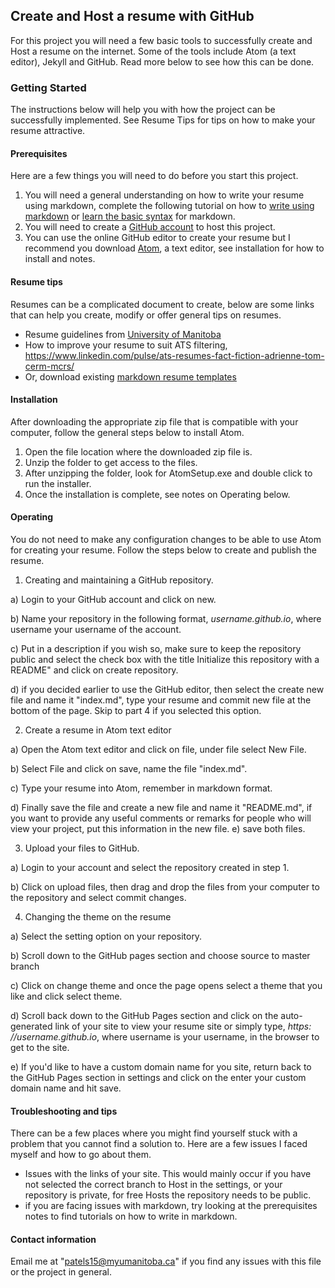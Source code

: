 ## Create and Host a resume with GitHub
For this project you will need a few basic tools to successfully create and Host a resume on the internet. Some of the tools include Atom (a text editor), Jekyll and GitHub. Read more below to see how this can be done.

### Getting Started
The instructions below will help you with how the project can be successfully implemented. See Resume Tips for tips on how to make your resume attractive.
#### Prerequisites
Here are a few things you will need to do before you start this project.
1. You will need a general understanding on how to write your resume using markdown, complete the following tutorial on how to [write using markdown](https://guides.GitHub.com/features/mastering-markdown/ "GitHub flavored markdown") or [learn the basic syntax](https://www.markdownguide.org/basic-syntax/) for markdown.
2. You will need to create a [GitHub account](https://GitHub.com/join?source=header-home "create an account") to host this project.
3. You can use the online GitHub editor to create your resume but I recommend you download [Atom](https://GitHub.com/atom/atom/releases/tag/v1.41.0 "Atom download"), a text editor, see installation for how to install and notes.

#### Resume tips
Resumes can be a complicated document to create, below are some links that can help you create, modify or offer general tips on resumes.
* Resume guidelines from [University of Manitoba](https://umanitoba.ca/student/careerservices/media/Resume.pdf)
* How to improve your resume to suit ATS filtering, https://www.linkedin.com/pulse/ats-resumes-fact-fiction-adrienne-tom-cerm-mcrs/
* Or, download existing [markdown resume templates](https://mszep.GitHub.io/pandoc_resume/)

#### Installation
After downloading the appropriate zip file that is compatible with your computer, follow the general steps below to install Atom.
1. Open the file location where the downloaded zip file is.
2. Unzip the folder to get access to the files.
3. After unzipping the folder, look for AtomSetup.exe and double click to run the installer.
4. Once the installation is complete, see notes on Operating below.

#### Operating
You do not need to make any configuration changes to be able to use Atom for creating your resume. Follow the steps below to create and publish the resume.
1. Creating and maintaining a GitHub repository.

  a) Login to your GitHub account and click on new.

  b) Name your repository in the following format, _username.github.io_, where username your username of the account.

  c) Put in a description if you wish so, make sure to keep the repository public and select the check box with the title Initialize this repository with a README" and click on create repository.

  d) if you decided earlier to use the GitHub editor, then select the create new file and name it "index.md", type your resume and commit new file at the bottom of the page. Skip to part 4 if you selected this option.

2. Create a resume in Atom text editor

  a) Open the Atom text editor and click on file, under file select New File.

  b) Select File and click on save, name the file "index.md".

  c) Type your resume into Atom, remember in markdown format.

  d) Finally save the file and create a new file and name it "README.md", if you want to provide any useful comments or remarks for people who will view your project, put this information in the new file.
  e) save both files.

3. Upload your files to GitHub.

  a) Login to your account and select the repository created in step 1.

  b) Click on upload files, then drag and drop the files from your computer to the repository and select commit changes.

4. Changing the theme on the resume

  a) Select the setting option on your repository.

  b) Scroll down to the GitHub pages section and choose source to master branch

  c) Click on change theme and once the page opens select a theme that you like and click select theme.

  d) Scroll back down to the GitHub Pages section and click on the auto-generated link of your site to view your resume site or simply type, _https: //username.github.io_, where username is your username, in the browser to get to the site.

  e) If you'd like to have a custom domain name for you site, return back to the GitHub Pages section in settings and click on the enter your custom domain name and hit save.

#### Troubleshooting and tips

There can be a few places where you might find yourself stuck with a problem that you cannot find a solution to. Here are a few issues I faced myself and how to go about them.
* Issues with the links of your site. This would mainly occur if you have not selected the correct branch to Host in the settings, or your repository is private, for free Hosts the repository needs to be public.
* if you are facing issues with markdown, try looking at the prerequisites notes to find tutorials on how to write in markdown.


#### Contact information
Email me at "patels15@myumanitoba.ca" if you find any issues with this file or the project in general.
